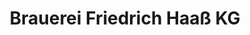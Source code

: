 ---
title: "Brauerei Friedrich Haaß KG"
url: /schwalmstadt/brauerei-friedrich-haass-kg/
shop: Spirituosen
---